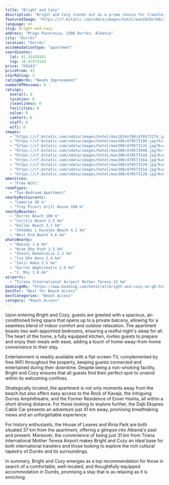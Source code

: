 ```yaml
---
title: "Bright and Cozy"
description: "Bright and Cozy stands out as a prime choice for travelers seeking comfort and convenience in Durrës, located just a stone's throw away from the pristine Durres Beach and within easy reach of the city's most notable attractions."
featuredImage: "https://cf.bstatic.com/xdata/images/hotel/max1024x768/470573174.jpg?k=50e0bd148cf1d5f0464322d9d60a65643f56f6c329e80c5f7d1be35560b30115&o=&hp=1"
language: en
slug: bright-and-cozy
address: "Rruga Pavaresia, 1506 Durrës, Albania"
city: "Durrës"
location: "Durrës"
accommodationType: "apartment"
coordinates:
  lat: 41.31420181
  lng: 19.47573128
price: "US$43"
priceFrom: 43
starRating: 3
ratingWords: "Needs Improvement"
numberOfReviews: 0
ratings:
  overall: 0
  location: 0
  cleanliness: 0
  facilities: 0
  value: 0
  comfort: 0
  staff: 0
  wifi: 0
images:
  - "https://cf.bstatic.com/xdata/images/hotel/max1024x768/470573174.jpg?k=50e0bd148cf1d5f0464322d9d60a65643f56f6c329e80c5f7d1be35560b30115&o=&hp=1"
  - "https://cf.bstatic.com/xdata/images/hotel/max500/470573190.jpg?k=f3a4175af056ee588119c28db50aa6661c03a053fb44c3ecd169d747285056ef&o=&hp=1"
  - "https://cf.bstatic.com/xdata/images/hotel/max500/470573135.jpg?k=2608e4ba84cc6f78931de340fe093eb94cda1aba1641513873aa41ae9eb3e92d&o=&hp=1"
  - "https://cf.bstatic.com/xdata/images/hotel/max300/470573048.jpg?k=f5b31edf697b3b3fe920e38d32a004d4a8ff659a38ae03463248442cd63cc9b6&o=&hp=1"
  - "https://cf.bstatic.com/xdata/images/hotel/max300/470573144.jpg?k=dc6ada3abc79326ba09a3f13d3be043f5616ed6fe1be4803c7ea788060ba2ebd&o=&hp=1"
  - "https://cf.bstatic.com/xdata/images/hotel/max300/470573164.jpg?k=652701582eadeb0317efc6234c8de92796cd97ee71fdc9d0a679fcc5da79dece&o=&hp=1"
  - "https://cf.bstatic.com/xdata/images/hotel/max300/470573129.jpg?k=890cb1bae2335fad4a264abfa5e1e19cddcbfea0bda4a2cac95894017818ed7c&o=&hp=1"
  - "https://cf.bstatic.com/xdata/images/hotel/max300/470573154.jpg?k=ebe5b99c0b464fbc65c6d1c79862a738afdc32c0daf9a696f561c4af42909cce&o=&hp=1"
  - "https://cf.bstatic.com/xdata/images/hotel/max300/470573120.jpg?k=5d56f6f99486ca7cfd0334c8f0c9f8c8a63925ec81ec73718936f404e9e403b2&o=&hp=1"
amenities:
  - "Free WiFi"
roomTypes:
  - "Two-Bedroom Apartment"
nearbyRestaurants:
  - "Cameria 30 m"
  - "Troy Piceri Grill House 100 m"
nearbyBeaches:
  - "Durres Beach 100 m"
  - "Currila Beach 2.5 km"
  - "Kallmi Beach 3.7 km"
  - "Shkëmbi i Kavajës Beach 4.2 km"
  - "West End Beach 4.6 km"
whatsNearby:
  - "Bekimi 1.6 km"
  - "Wine Dhe Pooh 2.3 km"
  - "Sheshi Demokracia 2.3 km"
  - "Yje Dhe Hena 2.4 km"
  - "Sotir Noka 2.5 km"
  - "Durres Amphiteatre 2.6 km"
  - "1. Maj 2.8 km"
airports:
  - "Tirana International Airport Mother Teresa 22 km"
bookingURL: "https://www.booking.com/hotel/al/bright-and-cozy.en-gb.html?aid=8035640"
bestFor: "Best for Beach Access"
bestCategories: "Beach Access"
category: "Beach Access"
---
```


Upon entering Bright and Cozy, guests are greeted with a spacious, air-conditioned living space that opens up to a private balcony, allowing for a seamless blend of indoor comfort and outdoor relaxation. The apartment boasts two well-appointed bedrooms, ensuring a restful night's sleep for all. The heart of the home, a fully equipped kitchen, invites guests to prepare and enjoy their meals with ease, adding a touch of home-away-from-home convenience to their stay.

Entertainment is readily available with a flat-screen TV, complemented by free WiFi throughout the property, keeping guests connected and entertained during their downtime. Despite being a non-smoking facility, Bright and Cozy ensures that all guests find their perfect spot to unwind within its welcoming confines.

Strategically located, the apartment is not only moments away from the beach but also offers easy access to the Rock of Kavaje, the intriguing Durres Amphitheatre, and the Former Residence of Enver Hoxha, all within a short driving distance. For those looking to explore further, the Dajti Ekspres Cable Car presents an adventure just 41 km away, promising breathtaking views and an unforgettable experience.

For history enthusiasts, the House of Leaves and Rinia Park are both situated 37 km from the apartment, offering a glimpse into Albania's past and present. Moreover, the convenience of being just 31 km from Tirana International Mother Teresa Airport makes Bright and Cozy an ideal base for both international travelers and those looking to explore the rich cultural tapestry of Durrës and its surroundings.

In summary, Bright and Cozy emerges as a top recommendation for those in search of a comfortable, well-located, and thoughtfully equipped accommodation in Durrës, promising a stay that is as relaxing as it is enriching.